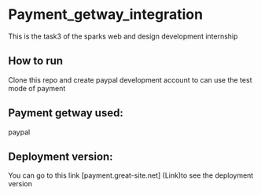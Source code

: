 # Payment_getway_integration
This is the task3 of the sparks web and design development internship
## How to run
Clone this repo and create paypal development account to can use the test mode of payment
## Payment getway used:
paypal
## Deployment version:
 You can go to this link  [payment.great-site.net] (Link)to see the deployment version
